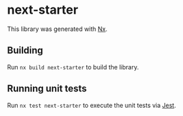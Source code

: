 # next-starter

This library was generated with [Nx](https://nx.dev).

## Building

Run `nx build next-starter` to build the library.

## Running unit tests

Run `nx test next-starter` to execute the unit tests via [Jest](https://jestjs.io).
